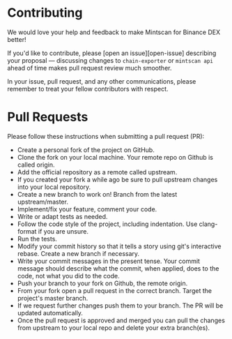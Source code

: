 # Contributing

We would love your help and feedback to make Mintscan for Binance DEX better!

If you'd like to contribute, please [open an issue][open-issue]
describing your proposal &mdash; discussing changes to `chain-exporter` or `mintscan api` ahead of time makes
pull request review much smoother. 

In your issue, pull request, and any other communications, please remember to treat your fellow contributors with
respect.

# Pull Requests

Please follow these instructions when submitting a pull request (PR):

* Create a personal fork of the project on GitHub.
* Clone the fork on your local machine. Your remote repo on Github is called origin.
* Add the official repository as a remote called upstream.
* If you created your fork a while ago be sure to pull upstream changes into your local repository.
* Create a new branch to work on! Branch from the latest upstream/master.
* Implement/fix your feature, comment your code.
* Write or adapt tests as needed.
* Follow the code style of the project, including indentation. Use clang-format if you are unsure.
* Run the tests.
* Modify your commit history so that it tells a story using git's interactive rebase. Create a new branch if necessary.
* Write your commit messages in the present tense. Your commit message should describe what the commit, when applied, does to the code, not what you did to the code.
* Push your branch to your fork on Github, the remote origin.
* From your fork open a pull request in the correct branch. Target the project's master branch.
* If we request further changes push them to your branch. The PR will be updated automatically.
* Once the pull request is approved and merged you can pull the changes from upstream to your local repo and delete
your extra branch(es).

